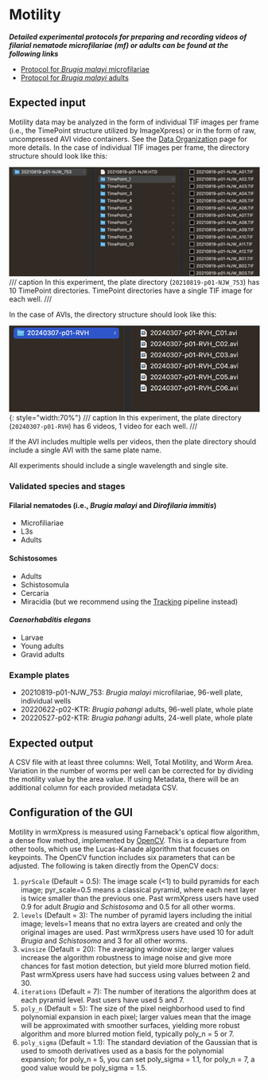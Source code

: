 # Motility

***Detailed experimental protocols for preparing and recording videos of filarial nematode microfilariae (mf) or adults can be found at the following links***

- [Protocol for *Brugia malayi* microfilariae](https://protocolexchange.researchsquare.com/article/pex-1916/v2)
- [Protocol for *Brugia malayi* adults](https://protocolexchange.researchsquare.com/article/pex-1918/v2)

## Expected input

Motility data may be analyzed in the form of individual TIF images per frame (i.e., the TimePoint structure utilized by ImageXpress) or in the form of raw, uncompressed AVI video containers. See the [Data Organization](../data_organization.md) page for more details. In the case of individual TIF images per frame, the directory structure should look like this:

![Structure for individual TIF images](../img/tif_structure.png)
/// caption
In this experiment, the plate directory (`20210819-p01-NJW_753`) has 10 TimePoint directories. TimePoint directories have a single TIF image for each well.
///

In the case of AVIs, the directory structure should look like this:

![Structure for individual AVI videos](../img/avi_structure.png){: style="width:70%"}
/// caption
In this experiment, the plate directory (`20240307-p01-RVH`) has 6 videos, 1 video for each well.
///

If the AVI includes multiple wells per videos, then the plate directory should include a single AVI with the same plate name.

All experiments should include a single wavelength and single site.

### Validated species and stages

#### Filarial nematodes (i.e., *Brugia malayi* and *Dirofilaria immitis*)

- Microfiliariae
- L3s
- Adults
  
#### Schistosomes

- Adults
- Schistosomula
- Cercaria
- Miracidia (but we recommend using the [Tracking](tracking.md) pipeline instead)
  
#### *Caenorhabditis elegans*

- Larvae
- Young adults
- Gravid adults

### Example plates

- 20210819-p01-NJW_753: *Brugia malayi* microfilariae, 96-well plate, individual wells
- 20220622-p02-KTR: *Brugia pahangi* adults, 96-well plate, whole plate
- 20220527-p02-KTR: *Brugia pahangi* adults, 24-well plate, whole plate

## Expected output

A CSV file with at least three columns: Well, Total Motility, and Worm Area. Variation in the number of worms per well can be corrected for by dividing the motility value by the area value. If using Metadata, there will be an additional column for each provided metadata CSV.

## Configuration of the GUI

Motility in wrmXpress is measured using Farneback's optical flow algorithm, a dense flow method, implemented by [OpenCV](https://docs.opencv.org/4.6.0/dc/d6b/group__video__track.html#ga5d10ebbd59fe09c5f650289ec0ece5af). This is a departure from other tools, which use the Lucas-Kanade algorithm that focuses on keypoints. The OpenCV function includes six parameters that can be adjusted. The following is taken directly from the OpenCV docs:

1. `pyrScale` (Default = 0.5): The image scale (<1) to build pyramids for each image; pyr_scale=0.5 means a classical pyramid, where each next layer is twice smaller than the previous one. Past wrmXpress users have used 0.9 for adult *Brugia* and *Schistosoma* and 0.5 for all other worms.
2. `levels` (Default = 3): The number of pyramid layers including the initial image; levels=1 means that no extra layers are created and only the original images are used. Past wrmXpress users have used 10 for adult *Brugia* and *Schistosoma* and 3 for all other worms.
3. `winsize` (Default = 20): The averaging window size; larger values increase the algorithm robustness to image noise and give more chances for fast motion detection, but yield more blurred motion field. Past wrmXpress users have had success using values between 2 and 30.
4. `iterations` (Default = 7): The number of iterations the algorithm does at each pyramid level. Past users have used 5 and 7.
5. `poly_n` (Default = 5): The size of the pixel neighborhood used to find polynomial expansion in each pixel; larger values mean that the image will be approximated with smoother surfaces, yielding more robust algorithm and more blurred motion field, typically poly_n = 5 or 7.
6. `poly_sigma` (Default = 1.1): The standard deviation of the Gaussian that is used to smooth derivatives used as a basis for the polynomial expansion; for poly_n = 5, you can set poly_sigma = 1.1, for poly_n = 7, a good value would be poly_sigma = 1.5.